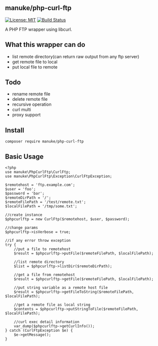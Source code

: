 ## manuke/php-curl-ftp
[![License: MIT](https://img.shields.io/badge/License-MIT-yellow.svg)](https://opensource.org/licenses/MIT)
[![Build Status](https://travis-ci.org/manuke/php-curl-ftp.svg?branch=master)](https://travis-ci.org/manuke/php-curl-ftp)


A PHP FTP wrapper using libcurl.

## What this wrapper can do
- list remote directory(can return raw output from any ftp server)
- get remote file to local
- put local file to remote

## Todo
- rename remote file
- delete remote file
- recursive operation
- curl multi
- proxy support

## Install

```
composer require manuke/php-curl-ftp
```

## Basic Usage

```
<?php
use manuke\PhpCurlFtp\CurlFtp;
use manuke\PhpCurlFtp\Exception\CurlFtpException;

$remotehost = 'ftp.example.com';
$user = 'foo';
$password = 'bar';
$remoteDirPath = '/';
$remoteFilePath = '/test/remote.txt';
$localFilePath = '/tmp/some.txt';

//create instance
$phpcurlftp = new CurlFtp($remotehost, $user, $password);

//change params
$phpcurlftp->isVerbose = true;

//if any error throw exception
try { 
    //put a file to remotehost
    $result = $phpcurlftp->putFile($remoteFilePath, $localFilePath);
    
    //list remote directory
    $list = $phpcurlftp->listDir($remoteDirPath);
    
    //get a file from remotehost
    $result = $phpcurlftp->getFile($remoteFilePath, $localFilePath);
    
    //put string variable as a remote host file
    $result = $phpcurlftp->getFileToString($remoteFilePath, $localFilePath);
    
    //get a remote file as local string 
    $contents = $phpcurlftp->putStringToFile($remoteFilePath, $localFilePath);
    
    //curl exec detail information
    var_dump($phpcurlftp->getCurlInfo());
} catch (CurlFtpException $e) {
    $e->getMessage();
}

```

